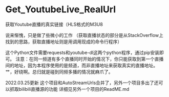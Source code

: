 # Get_YoutubeLive_RealUrl
获取Youtube直播的真实链接（HLS格式的M3U8

说来惭愧，只是做了些微小的工作
（获取直播状态的部分是从StackOverflow上找到的思路，获取直播地址则是用调用现成的命令行程序）

这个Python文件需要requests和youtube-dl这两个python程序，通过pip安装即可。
注意：在同一频道有多个直播同时开始的情况下，你只能获取到第一个直播间的地址，因为本程序使用的是频道，而非直播地址来获取真实的直播地址。
艹，好绕啊。总归就是碰到同频多播的情况就麻爪了。

2022.03.25更新
这个项目和AutoStreamUrls合并了，另外一个项目多出了还可以抓取bilibili直播源的功能
详细见另外一个项目的ReadME.md
